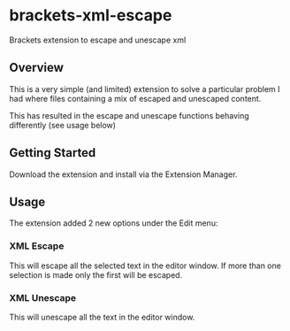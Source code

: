 # brackets-xml-escape
Brackets extension to escape and unescape xml

## Overview

This is a very simple (and limited) extension to solve a particular problem I had where files containing a mix of escaped and unescaped content.

This has resulted in the escape and unescape functions behaving differently (see usage below)

## Getting Started

Download the extension and install via the Extension Manager.

## Usage

The extension added 2 new options under the Edit menu:

### XML Escape

This will escape all the selected text in the editor window. If more than one selection is made only the first will be escaped.

### XML Unescape

This will unescape all the text in the editor window.

